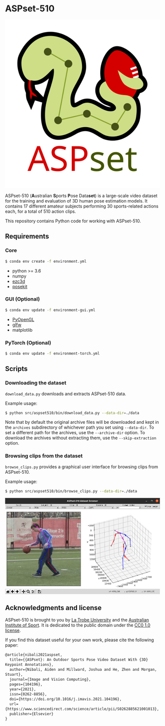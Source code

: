 # ASPset-510

![ASPset logo](docs/images/aspset_logo.svg)

ASPset-510 (**A**ustralian **S**ports **P**ose Data**set**) is a large-scale video dataset for
the training and evaluation of 3D human pose estimation models. It contains 17 different amateur
subjects performing 30 sports-related actions each, for a total of 510 action clips.

This repository contains Python code for working with ASPset-510.


## Requirements

### Core

```bash
$ conda env create -f environment.yml
```

* python >= 3.6
* numpy
* [ezc3d](https://github.com/pyomeca/ezc3d)
* [posekit](https://github.com/anibali/posekit)

### GUI (Optional)

```bash
$ conda env update -f environment-gui.yml
```

* [PyOpenGL](http://pyopengl.sourceforge.net/)
* [glfw](https://github.com/FlorianRhiem/pyGLFW)
* matplotlib

### PyTorch (Optional)

```bash
$ conda env update -f environment-torch.yml
```


## Scripts

### Downloading the dataset

`download_data.py` downloads and extracts ASPset-510 data.

Example usage:

```bash
$ python src/aspset510/bin/download_data.py --data-dir=./data
```

Note that by default the original archive files will be downloaded and kept in the `archives`
subdirectory of whichever path you set using `--data-dir`. To set a different path for the
archives, use the `--archive-dir` option. To download the archives without extracting them,
use the `--skip-extraction` option.

### Browsing clips from the dataset

`browse_clips.py` provides a graphical user interface for browsing clips from ASPset-510.

Example usage:

```bash
$ python src/aspset510/bin/browse_clips.py --data-dir=./data
```

![Screenshot of the clip browser GUI](docs/images/browse_clips_gui.jpg)


## Acknowledgments and license

ASPset-510 is brought to you by [La Trobe University](https://www.latrobe.edu.au/) and the
[Australian Institute of Sport](https://www.ais.gov.au/). It is dedicated to the public
domain under the [CC0 1.0 license](https://creativecommons.org/publicdomain/zero/1.0/).

If you find this dataset useful for your own work, please cite the following paper:

```
@article{nibali2021aspset,
  title={{ASPset}: An Outdoor Sports Pose Video Dataset With {3D} Keypoint Annotations},
  author={Nibali, Aiden and Millward, Joshua and He, Zhen and Morgan, Stuart},
  journal={Image and Vision Computing},
  pages={104196},
  year={2021},
  issn={0262-8856},
  doi={https://doi.org/10.1016/j.imavis.2021.104196},
  url={https://www.sciencedirect.com/science/article/pii/S0262885621001013},
  publisher={Elsevier}
}
```
